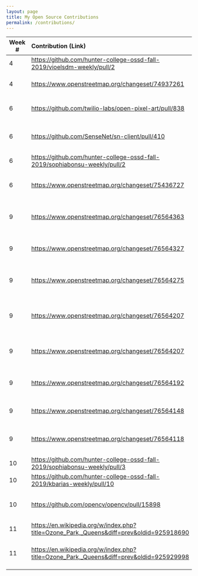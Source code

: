 ```yaml
---
layout: page
title: My Open Source Contributions
permalink: /contributions/
---
```


<!--
Type of the contribution should be "Wikipedia edit", "OpenStreet Map feature", "Project Documentation", "Project Code", "Blog Edit", etc.

The description should include a brief summary of what you did.

Replace the first row below with your contribution.

-->





| Week #       | Contribution (Link)  | Type  | Description |
|---|:---|:---|:---|
|  4  | <https://github.com/hunter-college-ossd-fall-2019/vioelsdm-weekly/pull/2> | Blog Edit    |   I fixed a simple typo.    |
|  4  | <https://www.openstreetmap.org/changeset/74937261> | OpenStreetMap Edit   | Added info about a nearby supermarket|
|  6  | <https://github.com/twilio-labs/open-pixel-art/pull/838>    | Twilio Labs Pixel Edit     | Added a pixel to a Hacktoberfest project     |
|  6  | <https://github.com/SenseNet/sn-client/pull/410>   | SN-Client Issue #396 | Updated package json files with dependencies |
|  6  | <https://github.com/hunter-college-ossd-fall-2019/sophiabonsu-weekly/pull/2> | Blog Edit | Fixed tupos |
|  6  | <https://www.openstreetmap.org/changeset/75436727> | OpenStreetMap Edit | Added information about my local library |
|  9  | <https://www.openstreetmap.org/changeset/76564363> | OpenStreetMap Edit | Added information about local tavern|
|  9  | <https://www.openstreetmap.org/changeset/76564327> | OpenStreetMap Edit | Added information about local laundromat|
|  9  | <https://www.openstreetmap.org/changeset/76564275> | OpenStreetMap Edit | Added information about local law office|
|  9  | <https://www.openstreetmap.org/changeset/76564207> | OpenStreetMap Edit | Added information about local counseling center|
|  9  | <https://www.openstreetmap.org/changeset/76564207> | OpenStreetMap Edit | Added information about local coffee shop|
|  9  | <https://www.openstreetmap.org/changeset/76564192> | OpenStreetMap Edit | Added information about local stationary store|
|  9  | <https://www.openstreetmap.org/changeset/76564148> | OpenStreetMap Edit | Added information about local deli|
|  9  | <https://www.openstreetmap.org/changeset/76564118> | OpenStreetMap Edit | Added information about local cemetary|
| 10 | <https://github.com/hunter-college-ossd-fall-2019/sophiabonsu-weekly/pull/3> | Blog Edit | I fixed a typo in contribution.md | 
|10 | <https://github.com/hunter-college-ossd-fall-2019/kbarias-weekly/pull/10> | Blog Edit | I fixed a few typos in blog 9 |
|10 | <https://github.com/opencv/opencv/pull/15898> | OpenCV PR | Added a better installtion method in the docummentation |
|11 | <https://en.wikipedia.org/w/index.php?title=Ozone_Park,_Queens&diff=prev&oldid=925918690> | Wikipedia Edit|  |Added a hyperlink to a local high school for Ozone Park page|
|11 | <https://en.wikipedia.org/w/index.php?title=Ozone_Park,_Queens&diff=prev&oldid=925929998> | Wikipedia Edit | Added a citation for when the Pope visited Queens|


